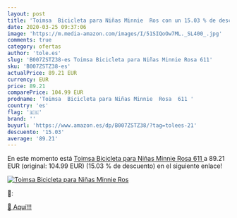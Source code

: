 ```yaml
---
layout: post
title: 'Toimsa  Bicicleta para Niñas Minnie  Ros con un 15.03 % de descuento'
date: 2020-03-25 09:37:06
image: 'https://m.media-amazon.com/images/I/51SIQoOw7ML._SL400_.jpg'
comments: true
category: ofertas
author: 'tole.es'
slug: 'B007ZSTZ38-es Toimsa Bicicleta para Niñas Minnie Rosa 611'
sku: 'B007ZSTZ38-es'
actualPrice: 89.21 EUR
currency: EUR
price: 89.21
comparePrice: 104.99 EUR
prodname: 'Toimsa  Bicicleta para Niñas Minnie  Rosa  611 '
country: 'es'
flag: '🇪🇸'
brand: ''
buyurl: 'https://www.amazon.es/dp/B007ZSTZ38/?tag=tolees-21'
descuento: '15.03'
average: '89.21'
---
```


En este momento está [Toimsa  Bicicleta para Niñas Minnie  Rosa  611 ](https://www.amazon.es/dp/B007ZSTZ38/?tag=tolees-21) a 89.21 EUR (original: 104.99 EUR) (15.03 %  de descuento) en el siguiente enlace!

[![Toimsa  Bicicleta para Niñas Minnie  Ros](https://m.media-amazon.com/images/I/51SIQoOw7ML._SL400_.jpg)](https://www.amazon.es/dp/B007ZSTZ38/?tag=tolees-21)

🔎:


[🛒 Aquí!!!](https://www.amazon.es/dp/B007ZSTZ38/?tag=tolees-21)
